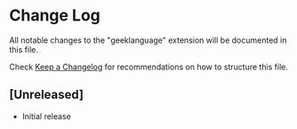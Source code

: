 # Change Log

All notable changes to the "geeklanguage" extension will be documented in this file.

Check [Keep a Changelog](http://keepachangelog.com/) for recommendations on how to structure this file.

## [Unreleased]

- Initial release